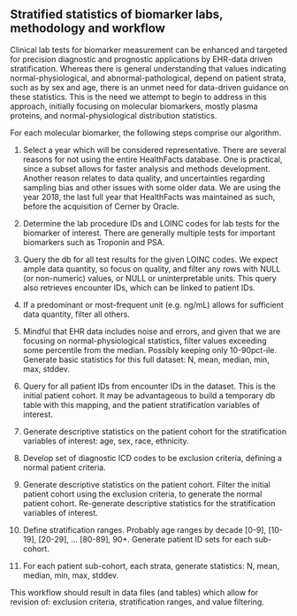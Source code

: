 ## Stratified statistics of biomarker labs, methodology and workflow

Clinical lab tests for biomarker measurement
can be enhanced and targeted for precision
diagnostic and prognostic applications
by EHR-data driven stratification. Whereas there
is general understanding that values indicating
normal-physiological, and abnormal-pathological, depend
on patient strata, such as by sex and age, 
there is an unmet need for data-driven guidance on 
these statistics. This is the need we attempt to
begin to address in this approach, initially focusing on
molecular biomarkers, mostly plasma proteins, and
normal-physiological distribution statistics.

For each molecular biomarker, the following steps
comprise our algorithm.

 1. Select a year which will be considered representative. There are
several reasons for not using the entire HealthFacts database.
One is practical, since a subset allows for faster analysis and 
methods development. Another reason relates to data quality, and 
uncertainties regarding sampling bias and other issues with some
older data. We are using the year 2018, the last full year that
HealthFacts was maintained as such, before the acquisition of
Cerner by Oracle.

 2. Determine the lab procedure IDs and LOINC codes for lab tests for the
biomarker of interest. There are generally multiple tests for important 
biomarkers such as Troponin and PSA. 

 3. Query the db for all test results for the given LOINC codes. We expect
ample data quantity, so focus on quality, and filter any rows with NULL
(or non-numeric) values, or NULL or uninterpretable units. This query 
also retrieves encounter IDs, which can be linked to patient IDs.

 4. If a predominant or most-frequent unit (e.g. ng/mL) allows for sufficient 
data quantity, filter all others.

 5. Mindful that EHR data includes noise and errors, and given that we
are focusing on normal-physiological statistics, filter values exceeding
some percentile from the median. Possibly keeping only 10-90pct-ile. Generate
basic statistics for this full dataset: N, mean, median, min, max, stddev.

 6. Query for all patient IDs from encounter IDs in the dataset. This is the
initial patient cohort. It may be advantageous to build a temporary db
table with this mapping, and the patient stratification variables of
interest.

 7. Generate descriptive statistics on the patient cohort for the stratification
variables of interest: age, sex, race, ethnicity.

 8. Develop set of diagnostic ICD codes to be exclusion criteria, defining a
normal patient criteria.

 9. Generate descriptive statistics on the patient cohort. Filter the
initial patient cohort using the exclusion criteria, to generate the normal
patient cohort. Re-generate descriptive statistics for the stratification
variables of interest.

 10. Define stratification ranges. Probably age ranges by decade [0-9],
[10-19], [20-29], ... [80-89], 90+. Generate patient ID sets for each
sub-cohort.

 11. For each patient sub-cohort, each strata, generate statistics:
N, mean, median, min, max, stddev.

This workflow should result in data files (and tables) which allow for
revision of: exclusion criteria, stratification ranges, and value filtering.
